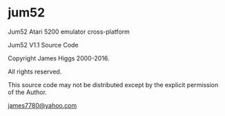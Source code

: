jum52
=====

Jum52 Atari 5200 emulator cross-platform

Jum52 V1.1 Source Code

Copyright James Higgs 2000-2016.

All rights reserved.

This source code may not be distributed except by the explicit
permission of the Author.


james7780@yahoo.com